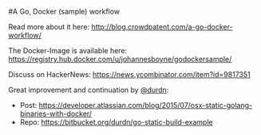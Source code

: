 #A Go, Docker (sample) workflow

Read more about it here: http://blog.crowdpatent.com/a-go-docker-workflow/

The Docker-Image is available here: https://registry.hub.docker.com/u/johannesboyne/godockersample/

Discuss on HackerNews: https://news.ycombinator.com/item?id=9817351

Great improvement and continuation by [@durdn](https://twitter.com/durdn):
* Post: https://developer.atlassian.com/blog/2015/07/osx-static-golang-binaries-with-docker/ 
* Repo: https://bitbucket.org/durdn/go-static-build-example
